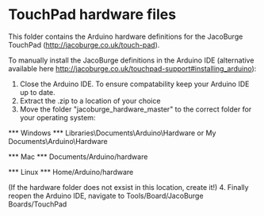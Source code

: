# TouchPad hardware files

This folder contains the Arduino hardware definitions for the JacoBurge TouchPad (http://jacoburge.co.uk/touch-pad).

To manually install the JacoBurge definitions in the Arduino IDE (alternative available here http://jacoburge.co.uk/touchpad-support#installing_arduino):

1. Close the Arduino IDE.  To ensure compatability keep your Arduino IDE up to date.
2. Extract the .zip to a location of your choice
3. Move the folder "jacoburge_hardware_master" to the correct folder for your operating system:

*** Windows ***
Libraries\Documents\Arduino\Hardware or My Documents\Arduino\Hardware

***   Mac   ***
Documents/Arduino/hardware

***  Linux  ***
Home/Arduino/hardware

(If the hardware folder does not exsist in this location, create it!)
4. Finally reopen the Arduino IDE, navigate to Tools/Board/JacoBurge Boards/TouchPad
